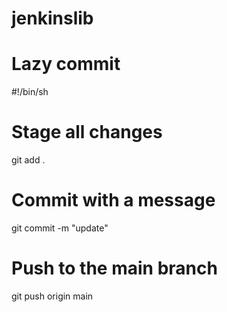 # jenkinslib

# Lazy commit
#!/bin/sh

# Stage all changes
git add .

# Commit with a message
git commit -m "update"

# Push to the main branch
git push origin main
